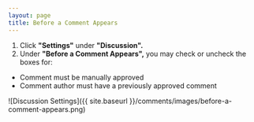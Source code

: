 ```yaml
---
layout: page
title: Before a Comment Appears
---
```


1. Click **"Settings"** under **"Discussion".**
2. Under **"Before a Comment Appears",** you may check or uncheck the boxes for:
 * Comment must be manually approved
 * Comment author must have a previously approved comment

![Discussion Settings]({{ site.baseurl }}/comments/images/before-a-comment-appears.png)
